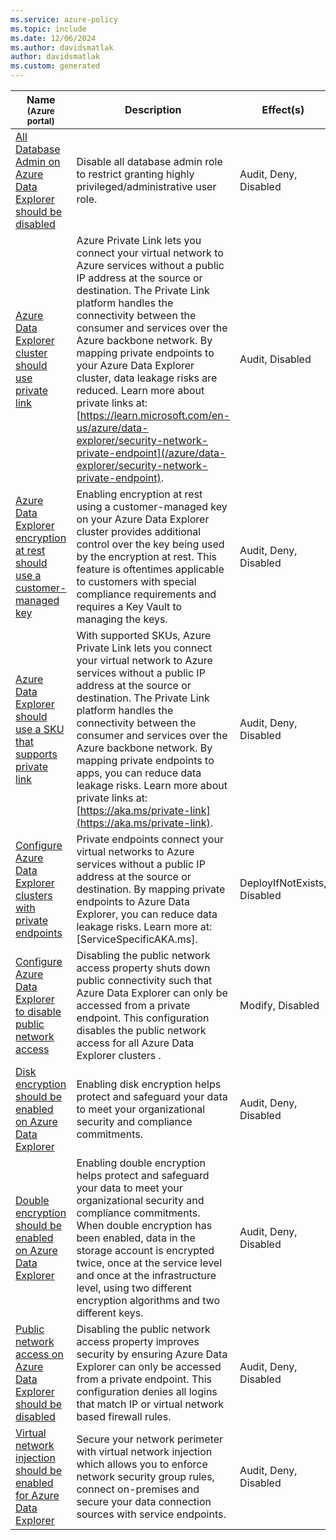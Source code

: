 ```yaml
---
ms.service: azure-policy
ms.topic: include
ms.date: 12/06/2024
ms.author: davidsmatlak
author: davidsmatlak
ms.custom: generated
---
```


|Name<br /><sub>(Azure portal)</sub> |Description |Effect(s) |Version<br /><sub>(GitHub)</sub> |
|---|---|---|---|
|[All Database Admin on Azure Data Explorer should be disabled](https://portal.azure.com/#blade/Microsoft_Azure_Policy/PolicyDetailBlade/definitionId/%2Fproviders%2FMicrosoft.Authorization%2FpolicyDefinitions%2F8945ba5e-918e-4a57-8117-fe615d12e3ba) |Disable all database admin role to restrict granting highly privileged/administrative user role. |Audit, Deny, Disabled |[1.0.0](https://github.com/Azure/azure-policy/blob/master/built-in-policies/policyDefinitions/Azure%20Data%20Explorer/ADX_AllDatabaseAdmins_Deny.json) |
|[Azure Data Explorer cluster should use private link](https://portal.azure.com/#blade/Microsoft_Azure_Policy/PolicyDetailBlade/definitionId/%2Fproviders%2FMicrosoft.Authorization%2FpolicyDefinitions%2Ff7735886-8927-431f-b201-c953922512b8) |Azure Private Link lets you connect your virtual network to Azure services without a public IP address at the source or destination. The Private Link platform handles the connectivity between the consumer and services over the Azure backbone network. By mapping private endpoints to your Azure Data Explorer cluster, data leakage risks are reduced. Learn more about private links at: [https://learn.microsoft.com/en-us/azure/data-explorer/security-network-private-endpoint](/azure/data-explorer/security-network-private-endpoint). |Audit, Disabled |[1.0.0](https://github.com/Azure/azure-policy/blob/master/built-in-policies/policyDefinitions/Azure%20Data%20Explorer/ADX_PrivateEndpoint_Audit.json) |
|[Azure Data Explorer encryption at rest should use a customer-managed key](https://portal.azure.com/#blade/Microsoft_Azure_Policy/PolicyDetailBlade/definitionId/%2Fproviders%2FMicrosoft.Authorization%2FpolicyDefinitions%2F81e74cea-30fd-40d5-802f-d72103c2aaaa) |Enabling encryption at rest using a customer-managed key on your Azure Data Explorer cluster provides additional control over the key being used by the encryption at rest. This feature is oftentimes applicable to customers with special compliance requirements and requires a Key Vault to managing the keys. |Audit, Deny, Disabled |[1.0.0](https://github.com/Azure/azure-policy/blob/master/built-in-policies/policyDefinitions/Azure%20Data%20Explorer/ADX_CMK.json) |
|[Azure Data Explorer should use a SKU that supports private link](https://portal.azure.com/#blade/Microsoft_Azure_Policy/PolicyDetailBlade/definitionId/%2Fproviders%2FMicrosoft.Authorization%2FpolicyDefinitions%2F1fec9658-933f-4b3e-bc95-913ed22d012b) |With supported SKUs, Azure Private Link lets you connect your virtual network to Azure services without a public IP address at the source or destination. The Private Link platform handles the connectivity between the consumer and services over the Azure backbone network. By mapping private endpoints to apps, you can reduce data leakage risks. Learn more about private links at: [https://aka.ms/private-link](https://aka.ms/private-link). |Audit, Deny, Disabled |[1.0.0](https://github.com/Azure/azure-policy/blob/master/built-in-policies/policyDefinitions/Azure%20Data%20Explorer/ADX_PrivateEndpoint_NonPeSku_Deny.json) |
|[Configure Azure Data Explorer clusters with private endpoints](https://portal.azure.com/#blade/Microsoft_Azure_Policy/PolicyDetailBlade/definitionId/%2Fproviders%2FMicrosoft.Authorization%2FpolicyDefinitions%2Fa47272e1-1d5d-4b0b-b366-4873f1432fe0) |Private endpoints connect your virtual networks to Azure services without a public IP address at the source or destination.  By mapping private endpoints to Azure Data Explorer, you can reduce data leakage risks.  Learn more at: [ServiceSpecificAKA.ms]. |DeployIfNotExists, Disabled |[1.0.0](https://github.com/Azure/azure-policy/blob/master/built-in-policies/policyDefinitions/Azure%20Data%20Explorer/ADX_PrivateEndpoint_DINE.json) |
|[Configure Azure Data Explorer to disable public network access](https://portal.azure.com/#blade/Microsoft_Azure_Policy/PolicyDetailBlade/definitionId/%2Fproviders%2FMicrosoft.Authorization%2FpolicyDefinitions%2F7b32f193-cb28-4e15-9a98-b9556db0bafa) |Disabling the public network access property shuts down public connectivity such that Azure Data Explorer can only be accessed from a private endpoint. This configuration disables the public network access for all Azure Data Explorer clusters . |Modify, Disabled |[1.0.0](https://github.com/Azure/azure-policy/blob/master/built-in-policies/policyDefinitions/Azure%20Data%20Explorer/ADX_DisablePublicAccess_Modify.json) |
|[Disk encryption should be enabled on Azure Data Explorer](https://portal.azure.com/#blade/Microsoft_Azure_Policy/PolicyDetailBlade/definitionId/%2Fproviders%2FMicrosoft.Authorization%2FpolicyDefinitions%2Ff4b53539-8df9-40e4-86c6-6b607703bd4e) |Enabling disk encryption helps protect and safeguard your data to meet your organizational security and compliance commitments. |Audit, Deny, Disabled |[2.0.0](https://github.com/Azure/azure-policy/blob/master/built-in-policies/policyDefinitions/Azure%20Data%20Explorer/ADX_disk_encrypted.json) |
|[Double encryption should be enabled on Azure Data Explorer](https://portal.azure.com/#blade/Microsoft_Azure_Policy/PolicyDetailBlade/definitionId/%2Fproviders%2FMicrosoft.Authorization%2FpolicyDefinitions%2Fec068d99-e9c7-401f-8cef-5bdde4e6ccf1) |Enabling double encryption helps protect and safeguard your data to meet your organizational security and compliance commitments. When double encryption has been enabled, data in the storage account is encrypted twice, once at the service level and once at the infrastructure level, using two different encryption algorithms and two different keys. |Audit, Deny, Disabled |[2.0.0](https://github.com/Azure/azure-policy/blob/master/built-in-policies/policyDefinitions/Azure%20Data%20Explorer/ADX_doubleEncryption.json) |
|[Public network access on Azure Data Explorer should be disabled](https://portal.azure.com/#blade/Microsoft_Azure_Policy/PolicyDetailBlade/definitionId/%2Fproviders%2FMicrosoft.Authorization%2FpolicyDefinitions%2F43bc7be6-5e69-4b0d-a2bb-e815557ca673) |Disabling the public network access property improves security by ensuring Azure Data Explorer can only be accessed from a private endpoint. This configuration denies all logins that match IP or virtual network based firewall rules. |Audit, Deny, Disabled |[1.0.0](https://github.com/Azure/azure-policy/blob/master/built-in-policies/policyDefinitions/Azure%20Data%20Explorer/ADX_PublicAccess_Deny.json) |
|[Virtual network injection should be enabled for Azure Data Explorer](https://portal.azure.com/#blade/Microsoft_Azure_Policy/PolicyDetailBlade/definitionId/%2Fproviders%2FMicrosoft.Authorization%2FpolicyDefinitions%2F9ad2fd1f-b25f-47a2-aa01-1a5a779e6413) |Secure your network perimeter with virtual network injection which allows you to enforce network security group rules, connect on-premises and secure your data connection sources with service endpoints. |Audit, Deny, Disabled |[1.0.0](https://github.com/Azure/azure-policy/blob/master/built-in-policies/policyDefinitions/Azure%20Data%20Explorer/ADX_VNET_configured.json) |
